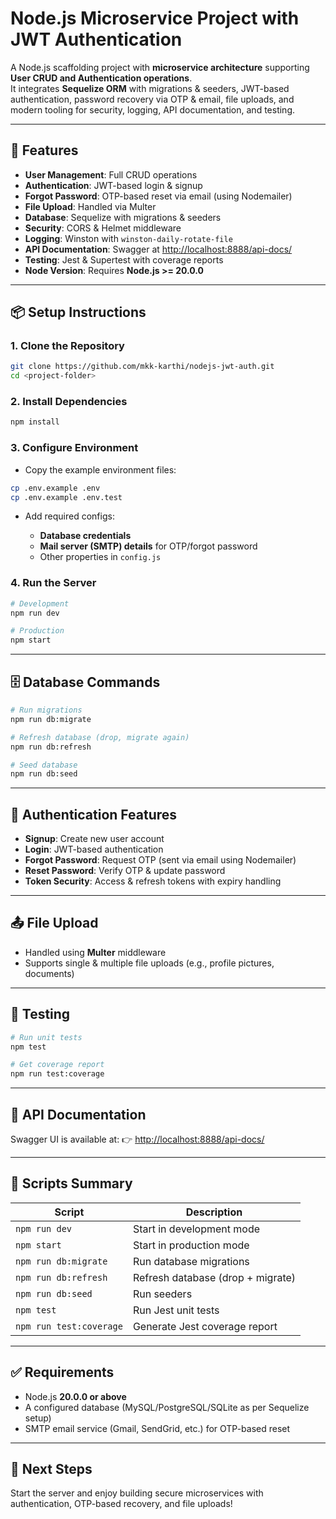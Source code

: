 # Node.js Microservice Project with JWT Authentication

A Node.js scaffolding project with **microservice architecture** supporting **User CRUD and Authentication operations**.  
It integrates **Sequelize ORM** with migrations & seeders, JWT-based authentication, password recovery via OTP & email, file uploads, and modern tooling for security, logging, API documentation, and testing.

---

## 🚀 Features

- **User Management**: Full CRUD operations  
- **Authentication**: JWT-based login & signup  
- **Forgot Password**: OTP-based reset via email (using Nodemailer)  
- **File Upload**: Handled via Multer  
- **Database**: Sequelize with migrations & seeders  
- **Security**: CORS & Helmet middleware  
- **Logging**: Winston with `winston-daily-rotate-file`  
- **API Documentation**: Swagger at [http://localhost:8888/api-docs/](http://localhost:8888/api-docs/)  
- **Testing**: Jest & Supertest with coverage reports  
- **Node Version**: Requires **Node.js >= 20.0.0**

---

## 📦 Setup Instructions

### 1. Clone the Repository
```bash
git clone https://github.com/mkk-karthi/nodejs-jwt-auth.git
cd <project-folder>
````

### 2. Install Dependencies

```bash
npm install
```

### 3. Configure Environment

* Copy the example environment files:

```bash
cp .env.example .env
cp .env.example .env.test
```

* Add required configs:

  * **Database credentials**
  * **Mail server (SMTP) details** for OTP/forgot password
  * Other properties in `config.js`

### 4. Run the Server

```bash
# Development
npm run dev

# Production
npm start
```

---

## 🗄️ Database Commands

```bash
# Run migrations
npm run db:migrate

# Refresh database (drop, migrate again)
npm run db:refresh

# Seed database
npm run db:seed
```

---

## 🔐 Authentication Features

* **Signup**: Create new user account
* **Login**: JWT-based authentication
* **Forgot Password**: Request OTP (sent via email using Nodemailer)
* **Reset Password**: Verify OTP & update password
* **Token Security**: Access & refresh tokens with expiry handling

---

## 📤 File Upload

* Handled using **Multer** middleware
* Supports single & multiple file uploads (e.g., profile pictures, documents)

---

## 🧪 Testing

```bash
# Run unit tests
npm test

# Get coverage report
npm run test:coverage
```

---

## 📖 API Documentation

Swagger UI is available at:
👉 [http://localhost:8888/api-docs/](http://localhost:8888/api-docs/)

---

## 📜 Scripts Summary

| Script                  | Description                       |
| ----------------------- | --------------------------------- |
| `npm run dev`           | Start in development mode         |
| `npm start`             | Start in production mode          |
| `npm run db:migrate`    | Run database migrations           |
| `npm run db:refresh`    | Refresh database (drop + migrate) |
| `npm run db:seed`       | Run seeders                       |
| `npm test`              | Run Jest unit tests               |
| `npm run test:coverage` | Generate Jest coverage report     |

---

## ✅ Requirements

* Node.js **20.0.0 or above**
* A configured database (MySQL/PostgreSQL/SQLite as per Sequelize setup)
* SMTP email service (Gmail, SendGrid, etc.) for OTP-based reset

---

## 🎉 Next Steps

Start the server and enjoy building secure microservices with authentication, OTP-based recovery, and file uploads!
